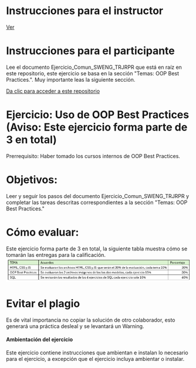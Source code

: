 # **Instrucciones para el instructor**
[Ver](Instrucciones/Readme_instructor.md)


# **Instrucciones para el participante**
Lee el documento Ejercicio_Comun_SWENG_TRJRPR que está en raíz en este repositorio, este ejercicio se basa en la sección "Temas: OOP Best Practices.". Muy importante leas la siguiente sección.

[Da clic para acceder a este repositorio](Instrucciones/Readme_participante.md)

# **Ejercicio: Uso de OOP Best Practices (Aviso: Este ejercicio forma parte de 3 en total)**

Prerrequisito: Haber tomado los cursos internos de OOP Best Practices.

# **Objetivos:**
Leer y seguir los pasos del documento Ejercicio_Comun_SWENG_TRJRPR y completar las tareas descritas correspondientes a la sección "Temas: OOP Best Practices."

# **Cómo evaluar:**
Este ejercicio forma parte de 3 en total, la siguiente tabla muestra cómo se tomarán las entregas para la calificación.
![Descripción de la imagen](Imagenes/Img55.png) 


# Evitar el plagio
Es de vital importancia no copiar la solución de otro colaborador, esto generará una práctica desleal y se levantará un Warning.


#### Ambientación del ejercicio 
Este ejercicio contiene instrucciones que ambientan e instalan lo necesario para el ejercicio, a excepción que el ejercicio incluya ambientar o instalar.
